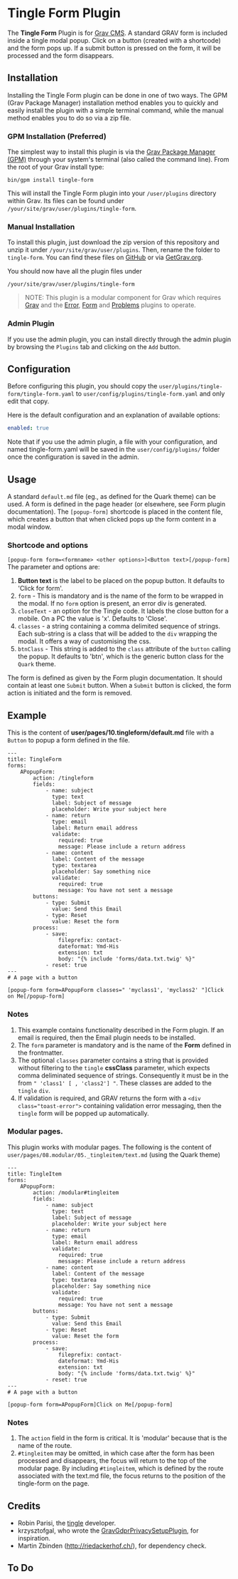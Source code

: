# Tingle Form Plugin

The **Tingle Form** Plugin is for [Grav CMS](http://github.com/getgrav/grav). A standard GRAV form is included inside a tingle modal popup. Click on a button (created with a shortcode) and the form pops up. If a submit button is pressed on the form, it will be processed and the form disappears.

## Installation

Installing the Tingle Form plugin can be done in one of two ways. The GPM (Grav Package Manager) installation method enables you to quickly and easily install the plugin with a simple terminal command, while the manual method enables you to do so via a zip file.

### GPM Installation (Preferred)

The simplest way to install this plugin is via the [Grav Package Manager (GPM)](http://learn.getgrav.org/advanced/grav-gpm) through your system's terminal (also called the command line).  From the root of your Grav install type:

    bin/gpm install tingle-form

This will install the Tingle Form plugin into your `/user/plugins` directory within Grav. Its files can be found under `/your/site/grav/user/plugins/tingle-form`.

### Manual Installation

To install this plugin, just download the zip version of this repository and unzip it under `/your/site/grav/user/plugins`. Then, rename the folder to `tingle-form`. You can find these files on [GitHub](https://github.com/finanalyst/grav-plugin-tingle-form) or via [GetGrav.org](http://getgrav.org/downloads/plugins#extras).

You should now have all the plugin files under

    /your/site/grav/user/plugins/tingle-form

> NOTE: This plugin is a modular component for Grav which requires [Grav](http://github.com/getgrav/grav) and the [Error](https://github.com/getgrav/grav-plugin-error), [Form](https://github.com/getgrav/grav-plugin-form) and [Problems](https://github.com/getgrav/grav-plugin-problems) plugins to operate.

### Admin Plugin

If you use the admin plugin, you can install directly through the admin plugin by browsing the `Plugins` tab and clicking on the `Add` button.

## Configuration

Before configuring this plugin, you should copy the `user/plugins/tingle-form/tingle-form.yaml` to `user/config/plugins/tingle-form.yaml` and only edit that copy.

Here is the default configuration and an explanation of available options:

```yaml
enabled: true
```

Note that if you use the admin plugin, a file with your configuration, and named tingle-form.yaml will be saved in the `user/config/plugins/` folder once the configuration is saved in the admin.

## Usage

A standard `default.md` file (eg., as defined for the Quark theme) can be used. A form is defined in the page header (or elsewhere, see Form plugin documentation). The `[popup-form]` shortcode is placed in the content file, which creates a button that when clicked pops up the form content in a modal window.

### Shortcode and options
`[popup-form form=<formname> <other options>]<Button text>[/popup-form]`  
The parameter and options are:
1. **Button text** is the label to be placed on the popup button. It defaults to 'Click for form'.
1. `form` - This is mandatory and is the name of the form to be wrapped in the modal. If no `form` option is present, an error div is generated.
1. `closeText` - an option for the Tingle code. It labels the close button for a mobile. On a PC the value is 'x'. Defaults to 'Close'.
1.  `classes` - a string containing a comma delimited sequence of strings. Each sub-string is a class that will be added to the `div` wrapping the modal. It offers a way of customising the css.
1. `btnClass` - This string is added to the `class` attribute of the `button` calling the popup. It defaults to 'btn', which is the generic button class for the `Quark` theme.

The form is defined as given by the Form plugin documentation. It should contain at least one `Submit` button. When a `Submit` button is clicked, the form action is initiated and the form is removed.

## Example
This is the content of **user/pages/10.tingleform/default.md** file with a `Button` to popup a form defined in the file.
```
---
title: TingleForm
forms:
    APopupForm:
        action: /tingleform
        fields:
            - name: subject
              type: text
              label: Subject of message
              placeholder: Write your subject here
            - name: return
              type: email
              label: Return email address
              validate:
                required: true
                message: Please include a return address
            - name: content
              label: Content of the message
              type: textarea
              placeholder: Say something nice
              validate:
                required: true
                message: You have not sent a message
        buttons:
            - type: Submit
              value: Send this Email
            - type: Reset
              value: Reset the form
        process:
            - save:
                fileprefix: contact-
                dateformat: Ymd-His
                extension: txt
                body: "{% include 'forms/data.txt.twig' %}"
            - reset: true
---
# A page with a button

[popup-form form=APopupForm classes=" 'myclass1', 'myclass2' "]Click on Me[/popup-form]

```
### Notes

1. This example contains functionality described in the Form plugin. If an email is required, then the Email plugin needs to be installed.
1. The `form` parameter is mandatory and is the name of the **Form** defined in the frontmatter.
1. The optional `classes` parameter contains a string that is provided without filtering to the `tingle` **cssClass** parameter, which expects comma deliminated sequence of strings. Consequently it must be in the from `" 'class1' [ , 'class2'] "`. These classes are added to the `tingle` `div`.
1. If validation is required, and GRAV returns the form with a `<div class="toast-error">` containing validation error messaging, then the `tingle` form will be popped up automatically.

### Modular pages.

This plugin works with modular pages. The following is the content of `user/pages/08.modular/05._tingleitem/text.md` (using the Quark theme)
```
---
title: TingleItem
forms:
    APopupForm:
        action: /modular#tingleitem
        fields:
            - name: subject
              type: text
              label: Subject of message
              placeholder: Write your subject here
            - name: return
              type: email
              label: Return email address
              validate:
                required: true
                message: Please include a return address
            - name: content
              label: Content of the message
              type: textarea
              placeholder: Say something nice
              validate:
                required: true
                message: You have not sent a message
        buttons:
            - type: Submit
              value: Send this Email
            - type: Reset
              value: Reset the form
        process:
            - save:
                fileprefix: contact-
                dateformat: Ymd-His
                extension: txt
                body: "{% include 'forms/data.txt.twig' %}"
            - reset: true
---
# A page with a button

[popup-form form=APopupForm]Click on Me[/popup-form]
```
### Notes
1. The `action` field in the form is critical. It is 'modular' because that is the name of the route.
1. `#tingleitem` may be omitted, in which case after the form has been processed and disappears, the focus will return to the top of the modular page. By including `#tingleitem`, which is defined by the route associated with the text.md file, the focus returns to the position of the tingle-form on the page.

## Credits

- Robin Parisi, the [tingle](https://robinparisi.github.io/tingle/) developer.
- krzysztofgal, who wrote the [GravGdprPrivacySetupPlugin](https://github.com/krzysztofgal/GravGdprPrivacySetupPlugin), for inspiration.
- Martin Zbinden (http://riedackerhof.ch/), for dependency check.

## To Do
